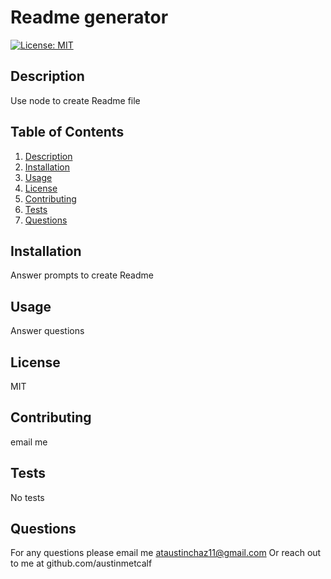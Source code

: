 # Readme generator
  [![License: MIT](https://img.shields.io/badge/License-MIT-yellow.svg)](https://opensource.org/licenses/MIT)
  
## Description

Use node to create Readme file
## Table of Contents
1. [Description](#description)
2. [Installation](#installation)
3. [Usage](#usage)
4. [License](#license)
5. [Contributing](#contributing)
6. [Tests](#tests)
7. [Questions](#questions)

## Installation
Answer prompts to create Readme

## Usage
Answer questions

## License
MIT

## Contributing
email me

## Tests
No tests

## Questions
For any questions please email me ataustinchaz11@gmail.com
Or reach out to me at github.com/austinmetcalf

